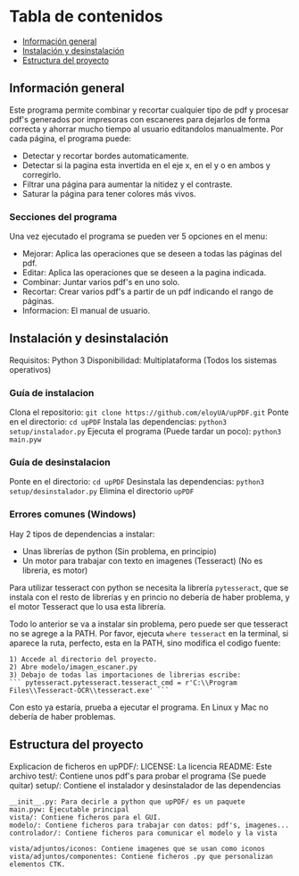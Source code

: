 # Tabla de contenidos
* [Información general](#información-general)
* [Instalación y desinstalación](#instalación-y-desinstalación)
* [Estructura del proyecto](#estructura-del-proyecto)

## Información general
Este programa permite combinar y recortar cualquier tipo de pdf y procesar pdf's
generados por impresoras con escaneres para dejarlos de forma correcta y ahorrar
mucho tiempo al usuario editandolos manualmente. Por cada página, el programa puede:

*   Detectar y recortar bordes automaticamente.
*   Detectar si la pagina esta invertida en el eje x, en el y o en ambos y corregirlo.
*   Filtrar una página para aumentar la nitidez y el contraste.
*   Saturar la página para tener colores más vivos.

### Secciones del programa
Una vez ejecutado el programa se pueden ver 5 opciones en el menu:

*   Mejorar: Aplica las operaciones que se deseen a todas las páginas del pdf.
*   Editar: Aplica las operaciones que se deseen a la pagina indicada.
*   Combinar: Juntar varios pdf's en uno solo.
*   Recortar: Crear varios pdf's a partir de un pdf indicando el rango de páginas.
*   Informacion: El manual de usuario.

## Instalación y desinstalación
Requisitos: Python 3
Disponibilidad: Multiplataforma (Todos los sistemas operativos)

### Guía de instalacion
Clona el repositorio: ` git clone https://github.com/eloyUA/upPDF.git `
Ponte en el directorio: ` cd upPDF `
Instala las dependencias: ` python3 setup/instalador.py `
Ejecuta el programa (Puede tardar un poco): ` python3 main.pyw `

### Guía de desinstalacion
Ponte en el directorio: ` cd upPDF `
Desinstala las dependencias: ` python3 setup/desinstalador.py `
Elimina el directorio ` upPDF `

### Errores comunes (Windows)
Hay 2 tipos de dependencias a instalar:
*   Unas librerías de python (Sin problema, en principio)
*   Un motor para trabajar con texto en imagenes (Tesseract) (No es libreria, es motor)

Para utilizar tesseract con python se necesita la librería ` pytesseract `,
que se instala con el resto de librerías y en princio no debería de haber
problema, y el motor Tesseract que lo usa esta librería.

Todo lo anterior se va a instalar sin problema, pero puede ser que tesseract
no se agrege a la PATH. Por favor, ejecuta ` where tesseract ` en la terminal,
si aparece la ruta, perfecto, esta en la PATH, sino modifica el codigo fuente:

    1) Accede al directorio del proyecto.
    2) Abre modelo/imagen_escaner.py
    3) Debajo de todas las importaciones de librerias escribe:
    ``` pytesseract.pytesseract.tesseract_cmd = r'C:\\Program Files\\Tesseract-OCR\\tesseract.exe' ```

Con esto ya estaría, prueba a ejecutar el programa. En Linux y Mac no debería de
haber problemas.

## Estructura del proyecto
Explicacion de ficheros en upPDF/:
    LICENSE: La licencia
    README: Este archivo
    test/: Contiene unos pdf's para probar el programa (Se puede quitar)
    setup/: Contiene el instalador y desinstalador de las dependencias

    __init__.py: Para decirle a python que upPDF/ es un paquete
    main.pyw: Ejecutable principal
    vista/: Contiene ficheros para el GUI.
    modelo/: Contiene ficheros para trabajar con datos: pdf's, imagenes...
    controlador/: Contiene ficheros para comunicar el modelo y la vista

    vista/adjuntos/iconos: Contiene imagenes que se usan como iconos
    vista/adjuntos/componentes: Contiene ficheros .py que personalizan elementos CTK.